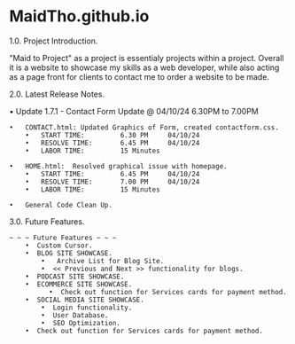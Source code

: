 # MaidTho.github.io

1.0.    Project Introduction.

"Maid to Project" as a project is essentialy projects within a project. Overall it is a website to showcase my skills as a web developer,
while also acting as a page front for clients to contact me to order a website to be made. 

2.0.    Latest Release Notes.

• Update 1.7.1 - Contact Form Update    @   04/10/24    6.30PM to 7.00PM

    •   CONTACT.html: Updated Graphics of Form, created contactform.css.
        •   START TIME: 		6.30 PM 	04/10/24
        •   RESOLVE TIME: 		6.45 PM	    04/10/24
        •   LABOR TIME: 		15 Minutes

    •   HOME.html:  Resolved graphical issue with homepage.
        •   START TIME: 		6.45 PM 	04/10/24
        •   RESOLVE TIME: 		7.00 PM	    04/10/24
        •   LABOR TIME: 		15 Minutes
    
    •   General Code Clean Up.

3.0.    Future Features.

    ~ ~ ~ Future Features ~ ~ ~
        •  Custom Cursor.  
        •  BLOG SITE SHOWCASE. 
            •   Archive List for Blog Site.
            •  << Previous and Next >> functionality for blogs.
        •  PODCAST SITE SHOWCASE.
        •  ECOMMERCE SITE SHOWCASE.
              •  Check out function for Services cards for payment method.
        •  SOCIAL MEDIA SITE SHOWCASE.
            •  Login functionality.
            •  User Database.
            •  SEO Optimization.            
        •  Check out function for Services cards for payment method.